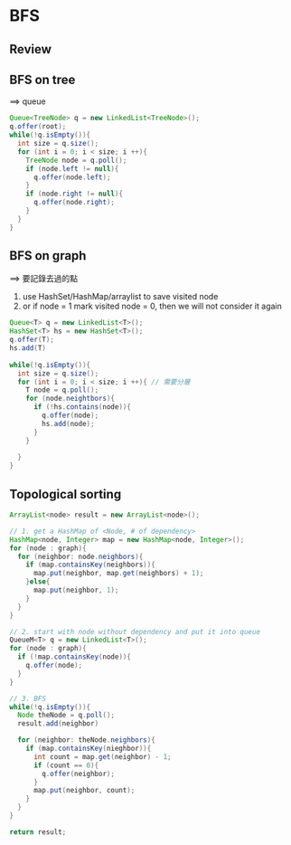 # BFS
## Review

## BFS on tree
==> queue
``` java
Queue<TreeNode> q = new LinkedList<TreeNode>();
q.offer(root);
while(!q.isEmpty()){
  int size = q.size();
  for (int i = 0; i < size; i ++){
    TreeNode node = q.poll();
    if (node.left != null){
      q.offer(node.left);
    }
    if (node.right != null){
      q.offer(node.right);
    }
  }
}
```

## BFS on graph
==> 要記錄去過的點 </br>
1. use HashSet/HashMap/arraylist to save visited node </br>
2. or if node = 1 mark visited node = 0, then we will not consider it again
```java
Queue<T> q = new LinkedList<T>();
HashSet<T> hs = new HashSet<T>();
q.offer(T);
hs.add(T)
  
while(!q.isEmpty()){
  int size = q.size();
  for (int i = 0; i < size; i ++){ // 需要分層
    T node = q.poll();
    for (node.neightbors){
      if (!hs.contains(node)){
        q.offer(node);
        hs.add(node);
      }
    }
    
  }
}

```

## Topological sorting
``` java
ArrayList<node> result = new ArrayList<node>();

// 1. get a HashMap of <Node, # of dependency>
HashMap<node, Integer> map = new HashMap<node, Integer>();
for (node : graph){
  for (neighbor: node.neighbors){
    if (map.containsKey(neighbors)){
      map.put(neighbor, map.get(neighbors) + 1);
    }else{
      map.put(neighbor, 1);    
    }
  }
}

// 2. start with node without dependency and put it into queue
QueueM<T> q = new LinkedList<T>();
for (node : graph){
  if (!map.containsKey(node)){
    q.offer(node);
  }
}

// 3. BFS
while(!q.isEmpty()){
  Node theNode = q.poll();
  result.add(neighbor)

  for (neighbor: theNode.neighbors){
    if (map.containsKey(nieghbor)){
      int count = map.get(neighbor) - 1;
      if (count == 0){
        q.offer(neighbor);
      }
      map.put(neighbor, count);
    }
  }
}

return result;
```


